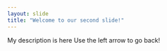 ```yaml
---
layout: slide
title: "Welcome to our second slide!"
---
```

My description is here
Use the left arrow to go back!
